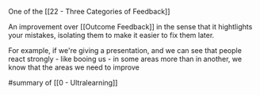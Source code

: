One of the [[22 - Three Categories of Feedback]]

An improvement over [[Outcome Feedback]] in the sense that it hightlights your mistakes, isolating them to make it easier to fix them later.

For example, if we're giving a presentation, and we can see that people react strongly - like booing us - in some areas more than in another, we know that the areas we need to improve

#summary of [[0 - Ultralearning]]
